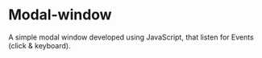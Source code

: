 # Modal-window
A simple modal window developed using JavaScript, that listen for Events (click &amp; keyboard).
